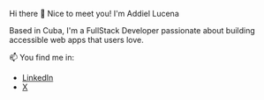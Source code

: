 Hi there 👋
Nice to meet you!
I'm Addiel Lucena

Based in Cuba, I'm a FullStack Developer passionate about building accessible web apps that users love.

📫 You find me in:
- [LinkedIn](https://www.linkedin.com/in/addiellucena94)
- [X](https://www.twitter.com/addiellucena94)

<!--
- 🔭 I’m currently working on ...
- 🌱 I’m currently learning ...
- 👯 I’m looking to collaborate on ...
- 🤔 I’m looking for help with ...
- 💬 Ask me about ...
-  How to reach me: ...
- 😄 Pronouns: ...
- ⚡ Fun fact: ...
-->
